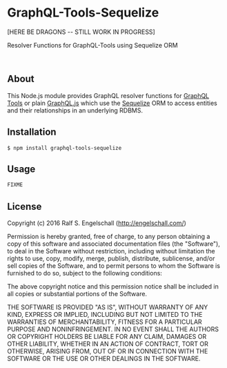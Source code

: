 
GraphQL-Tools-Sequelize
========================

[HERE BE DRAGONS -- STILL WORK IN PROGRESS]

Resolver Functions for GraphQL-Tools using Sequelize ORM

<p/>
<img src="https://nodei.co/npm/graphql-tools-sequelize.png?downloads=true&stars=true" alt=""/>

<p/>
<img src="https://david-dm.org/rse/graphql-tools-sequelize.png" alt=""/>

About
-----

This Node.js module provides GraphQL resolver functions for [GraphQL
Tools](https://github.com/apollostack/graphql-tools) or plain
[GraphQL.js](https://github.com/graphql/graphql-js) which use the
[Sequelize](http://sequelizejs.com) ORM to access entities and their
relationships in an underlying RDBMS.

Installation
------------

```shell
$ npm install graphql-tools-sequelize
```

Usage
-----

```js
FIXME
```

License
-------

Copyright (c) 2016 Ralf S. Engelschall (http://engelschall.com/)

Permission is hereby granted, free of charge, to any person obtaining
a copy of this software and associated documentation files (the
"Software"), to deal in the Software without restriction, including
without limitation the rights to use, copy, modify, merge, publish,
distribute, sublicense, and/or sell copies of the Software, and to
permit persons to whom the Software is furnished to do so, subject to
the following conditions:

The above copyright notice and this permission notice shall be included
in all copies or substantial portions of the Software.

THE SOFTWARE IS PROVIDED "AS IS", WITHOUT WARRANTY OF ANY KIND,
EXPRESS OR IMPLIED, INCLUDING BUT NOT LIMITED TO THE WARRANTIES OF
MERCHANTABILITY, FITNESS FOR A PARTICULAR PURPOSE AND NONINFRINGEMENT.
IN NO EVENT SHALL THE AUTHORS OR COPYRIGHT HOLDERS BE LIABLE FOR ANY
CLAIM, DAMAGES OR OTHER LIABILITY, WHETHER IN AN ACTION OF CONTRACT,
TORT OR OTHERWISE, ARISING FROM, OUT OF OR IN CONNECTION WITH THE
SOFTWARE OR THE USE OR OTHER DEALINGS IN THE SOFTWARE.

